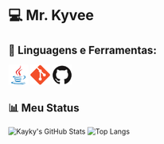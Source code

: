 # 💻 Mr. Kyvee  

## 🚀 Linguagens e Ferramentas:  
<p>
  <img src="https://raw.githubusercontent.com/devicons/devicon/master/icons/java/java-original.svg" alt="Java" width="40" height="40"/>
  <img src="https://raw.githubusercontent.com/devicons/devicon/master/icons/git/git-original.svg" alt="Git" width="40" height="40"/>
  <img src="https://raw.githubusercontent.com/devicons/devicon/master/icons/github/github-original.svg" alt="GitHub" width="40" height="40"/>
</p>

## 📊 Meu Status  
![Kayky's GitHub Stats](https://github-readme-stats.vercel.app/api?username=MrKyvee&show_icons=true&theme=radical) ![Top Langs](https://github-readme-stats.vercel.app/api/top-langs/?username=MrKyvee&layout=compact&theme=radical)  
